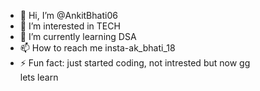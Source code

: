 - 👋 Hi, I’m @AnkitBhati06
- 👀 I’m interested in TECH
- 🌱 I’m currently learning DSA
- 📫 How to reach me insta-ak_bhati_18
- ⚡ Fun fact: just started coding, not intrested but now gg <br>
lets learn 

<!---
AnkitBhati06/AnkitBhati06 is a ✨ special ✨ repository because its `README.md` (this file) appears on your GitHub profile.
You can click the Preview link to take a look at your changes.
--->
